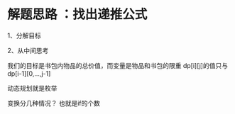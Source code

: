 # 解题思路 ：找出递推公式
1、分解目标

2、从中间思考


我们的目标是书包内物品的总价值，而变量是物品和书包的限重
dp[i][j]的值只与dp[i-1][0,...,j-1]



动态规划就是枚举

变换分几种情况？ 也就是if的个数
